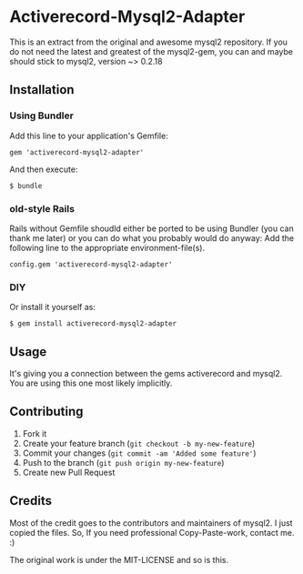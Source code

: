 # Activerecord-Mysql2-Adapter

This is an extract from the original and awesome mysql2 repository. If you
do not need the latest and greatest of the mysql2-gem, you can and maybe
should stick to mysql2, version ~> 0.2.18

## Installation

### Using Bundler

Add this line to your application's Gemfile:

    gem 'activerecord-mysql2-adapter'

And then execute:

    $ bundle

### old-style Rails

Rails without Gemfile shoudld either be ported to be using Bundler (you can
thank me later) or you can do what you probably would do anyway: Add the
following line to the appropriate environment-file(s).

    config.gem 'activerecord-mysql2-adapter'

### DIY

Or install it yourself as:

    $ gem install activerecord-mysql2-adapter

## Usage

It's giving you a connection between the gems activerecord and mysql2. You
are using this one most likely implicitly.

## Contributing

1. Fork it
2. Create your feature branch (`git checkout -b my-new-feature`)
3. Commit your changes (`git commit -am 'Added some feature'`)
4. Push to the branch (`git push origin my-new-feature`)
5. Create new Pull Request

## Credits

Most of the credit goes to the contributors and maintainers of mysql2.
I just copied the files. So, If you need professional Copy-Paste-work,
contact me. :)

The original work is under the MIT-LICENSE and so is this.
